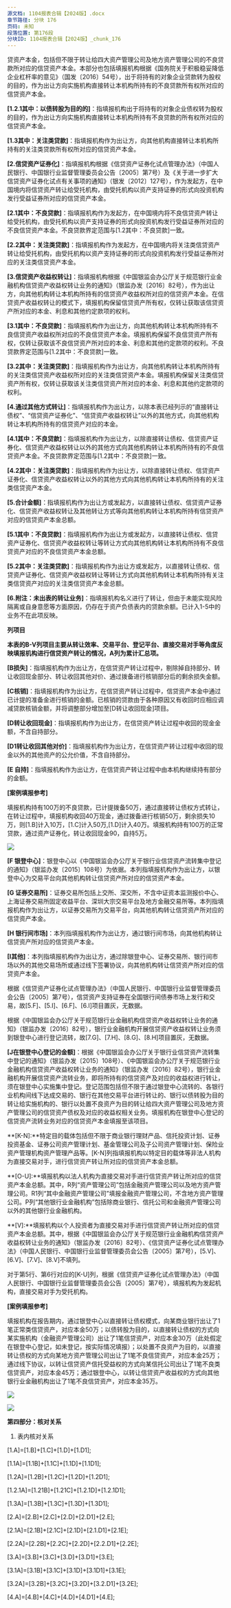 ```yaml
---
源文档: 1104报表合辑【2024版】.docx
章节路径: 分块 176
页码: 未知
段落位置: 第176段
分块ID: 1104报表合辑【2024版】_chunk_176
---
```


贷资产本金，包括但不限于转让给四大资产管理公司及地方资产管理公司的不良贷款所对应的信贷资产本金。本部分也包括填报机构根据《国务院关于积极稳妥降低企业杠杆率的意见》（国发〔2016〕54号），出于将持有的对象企业贷款转为股权的目的，作为出让方向实施机构直接转让本机构所持有的不良贷款所有权所对应的信贷资产本金。

**[1.2.1其中：以债转股为目的的]**：指填报机构出于将持有的对象企业债权转为股权的目的，作为出让方向实施机构直接转让本机构所持有不良贷款的所有权所对应的信贷资产本金。

**[1.3其中：关注类贷款]**：指填报机构作为出让方，向其他机构直接转让本机构所持有的关注类贷款所有权所对应的信贷资产本金。

**[2.信贷资产证券化]**：指填报机构根据《信贷资产证券化试点管理办法》（中国人民银行、中国银行业监督管理委员会公告〔2005〕第7号）及《关于进一步扩大信贷资产证券化试点有关事项的通知》（银发〔2012〕127号），作为发起方，在中国境内将信贷资产转让给受托机构，由受托机构以资产支持证券的形式向投资机构发行受益证券所对应的信贷资产本金。

**[2.1其中：不良贷款]**：指填报机构作为发起方，在中国境内将不良信贷资产转让给受托机构，由受托机构以资产支持证券的形式向投资机构发行受益证券所对应的不良信贷资产本金。不良贷款界定范围与[1.2其中：不良贷款]一致。

**[2.2其中：关注类贷款]**：指填报机构作为发起方，在中国境内将关注类信贷资产转让给受托机构，由受托机构以资产支持证券的形式向投资机构发行受益证券所对应的关注类信贷资产本金。

**[3.信贷资产收益权转让]**：指填报机构根据《中国银监会办公厅关于规范银行业金融机构信贷资产收益权转让业务的通知》（银监办发〔2016〕82号），作为出让方，向其他机构转让本机构所持有的信贷资产收益权所对应的信贷资产本金。在信贷资产收益权转让的模式下，填报机构保留信贷资产所有权，仅转让获取该信贷资产所对应的本金、利息和其他约定款项的权利。

**[3.1其中：不良贷款]**：指填报机构作为出让方，向其他机构转让本机构所持有不良信贷资产收益权所对应的不良信贷资产本金。填报机构保留不良信贷资产所有权，仅转让获取该不良信贷资产所对应的本金、利息和其他约定款项的权利。不良贷款界定范围与[1.2其中：不良贷款]一致。

**[3.2其中：关注类贷款]**：指填报机构作为出让方，向其他机构转让本机构所持有的关注类信贷资产收益权所对应的关注类信贷资产本金。填报机构保留关注类信贷资产所有权，仅转让获取该关注类信贷资产所对应的本金、利息和其他约定款项的权利。

**[4.通过其他方式转让]**：指填报机构作为出让方，以除本表已经列示的“直接转让债权”、“信贷资产证券化”、“信贷资产收益权转让”以外的其他方式，向其他机构转让本机构所持有的信贷资产对应的本金。

**[4.1其中：不良贷款]**：指填报机构作为出让方，以除直接转让债权、信贷资产证券化、信贷资产收益权转让以外的其他方式向其他机构转让本机构所持有的不良信贷资产本金。不良贷款界定范围与[1.2其中：不良贷款]一致。

**[4.2其中：关注类贷款]**：指填报机构作为出让方，以除直接转让债权、信贷资产证券化、信贷资产收益权转让以外的其他方式向其他机构转让本机构所持有的关注类信贷资产本金。

**[5.合计金额]**：指填报机构作为出让方或发起方，以直接转让债权、信贷资产证券化、信贷资产收益权转让及其他转让方式等向其他机构转让本机构所持有信贷资产对应的信贷资产本金总额。

**[5.1其中：不良贷款]**：指填报机构作为出让方或发起方，以直接转让债权、信贷资产证券化、信贷资产收益权转让等转让方式向其他机构转让本机构所持有不良信贷资产对应的不良信贷资产本金总额。

**[5.2其中：关注类贷款]**：指填报机构作为出让方或发起方，以直接转让债权、信贷资产证券化、信贷资产收益权转让等转让方式向其他机构转让本机构所持有关注类信贷资产对应的关注类信贷资产本金总额。

**[6.附注：未出表的转让业务]**：指填报机构名义进行了转让，但由于未能实现风险隔离或自身意愿等方面原因，仍存在于资产负债表内的贷款余额。已计入1-5中的业务不在此项反映。

**列项目**

**本表的B-V列项目主要从转让效率、交易平台、登记平台、直接交易对手等角度反映填报机构进行信贷资产转让的情况，A列为累计汇总项。**

**[B损失]**：指填报机构作为出让方，在信贷资产转让过程中，剔除掉自持部分、转让收回现金部分、转让收回其他对价、通过拨备进行核销部分后的剩余损失金额。

**[C核销]**：指填报机构作为出让方，在信贷资产转让过程中，信贷资产本金中通过已计提的准备金进行核销的金额。已核销的贷款由于各种原因又有收回时应相应调减贷款核销金额，并将调整部分增加至[D转让收回现金]项目。

**[D转让收回现金]**：指填报机构作为出让方，在信贷资产转让过程中收回的现金金额，不含自持部分。

**[D1转让收回其他对价]**：指填报机构作为出让方，在信贷资产转让过程中收回的现金以外的其他资产的公允价值，不含自持部分。

**[E 自持]**：指填报机构作为出让方，在信贷资产转让过程中由本机构继续持有部分的金额。

**[案例填报参考]**

填报机构持有100万的不良贷款，已计提拨备50万，通过直接转让债权方式转让，在转让过程中，填报机构收回40万现金，通过拨备进行核销50万，剩余损失10万，则[1.B]计入10万，[1.C]计入50万,[1.D]计入40万。填报机构持有100万的正常贷款，通过资产证券化，转让收回现金90，自持5万。

![](data:image/png;base64...)

**[F 银登中心]**：银登中心以《中国银监会办公厅关于银行业信贷资产流转集中登记的通知》（银监办发〔2015〕108号）为依据。本列指填报机构作为出让方，以银登中心为交易平台向其他机构转让信贷资产所对应的信贷资产本金。

**[G 证券交易所]**：证券交易所包括上交所、深交所，不含中证资本监测报价中心、上海证券交易所固定收益平台、深圳大宗交易平台及地方金融交易所等。本列指填报机构作为出让方，以证券交易所为交易平台，向其他机构转让信贷资产所对应的信贷资产本金。

**[H 银行间市场]**：本列指填报机构作为出让方，通过银行间市场，向其他机构转让信贷资产所对应的信贷资产本金。

**[I其他]**：本列指填报机构作为出让方，通过除银登中心、证券交易所、银行间市场以外的其他交易场所或通过线下签署协议，向其他机构转让信贷资产所对应的信贷资产本金。

根据《信贷资产证券化试点管理办法》（中国人民银行、中国银行业监督管理委员会公告〔2005〕第7号），信贷资产支持证券在全国银行间债券市场上发行和交易，故[5.F]、[5.I]、[6.F]、[6.I]项目置灰，无数据。

根据《中国银监会办公厅关于规范银行业金融机构信贷资产收益权转让业务的通知》（银监办发〔2016〕82号），银行业金融机构开展信贷资产收益权转让业务须到银登中心进行登记流转，故[7.G]、[7.H]、[8.G]、[8.H]项目置灰，无数据。

**[J在银登中心登记的金额]**：根据《中国银监会办公厅关于银行业信贷资产流转集中登记的通知》（银监办发〔2015〕108号）、《中国银监会办公厅关于规范银行业金融机构信贷资产收益权转让业务的通知》（银监办发〔2016〕82号），银行业金融机构开展信贷资产流转业务，即将所持有的信贷资产及对应的收益权进行转让，须在银登中心实施集中登记。登记范围包括但不限于通过银登中心流转的、各银行业机构间线下达成交易的、银行在其他交易平台进行转让的、银行以债转股为目的转让给实施机构的、银行以处置不良资产为目的转让给四大资产管理公司及地方资产管理公司的信贷资产债权及对应的收益权相关业务。填报机构在银登中心登记的信贷资产流转业务对应的信贷资产本金填报至该项目。

**[K-N]:**特定目的载体包括但不限于商业银行理财产品、信托投资计划、证券投资基金、证券公司资产管理计划、基金管理公司及子公司资产管理计划、保险业资产管理机构资产管理产品等。[K-N]列指填报机构以特定目的载体等非法人机构为直接交易对手，进行信贷资产转让所对应的信贷资产本金总额。

**[O-U]:**填报机构以法人机构为直接交易对手进行信贷资产转让所对应的信贷资产本金总额。其中，R列“资产管理公司”包括金融资产管理公司以及地方资产管理公司。R1列“其中金融资产管理公司”填报金融资产管理公司，不含地方资产管理公司。P列“其他银行业金融机构”包括除商业银行、信托公司和金融资产管理公司以外的其他银行业金融机构。

**[V]:**填报机构以个人投资者为直接交易对手进行信贷资产转让所对应的信贷资产本金总额。其中，根据《中国银监会办公厅关于规范银行业金融机构信贷资产收益权转让业务的通知》（银监办发〔2016〕82号）、《信贷资产证券化试点管理办法》（中国人民银行、中国银行业监督管理委员会公告〔2005〕第7号），[5.V]、[6.V]、[7.V]、[8.V]不填列。

对于第5行、第6行对应的[K-U]列，根据《信贷资产证券化试点管理办法》（中国人民银行、中国银行业监督管理委员会公告〔2005〕第7号），填报机构为发起机构，直接交易对手为受托机构。

**[案例填报参考]**

填报机构在报告期内，通过银登中心以直接转让债权模式，向某商业银行出让了1笔正常类信贷资产，对应本金50万；以债转股为目的，以直接转让债权的方式向某实施机构（金融资产管理公司）出让了1笔信贷资产，对应本金30万（此处假定在银登中心登记，如未登记，按实际情况填报）；以处置不良资产为目的，以直接转让债权的方式向某地方资产管理公司出让了1笔不良信贷资产，对应本金25万；通过线下协议，以转让信贷资产信托受益权的方式向某信托公司出让了1笔不良类信贷资产，对应本金45万；通过银登中心，以转让信贷资产收益权的方式向其他银行业金融机构出让了1笔不良信贷资产，对应本金35万。

![](data:image/png;base64...)

![](data:image/x-wmf;base64...)

**第四部分：核对关系**

1. 表内核对关系

[1.A]=[1.B]+[1.C]+[1.D]+[1.D1];

[1.1A]=[1.1B]+[1.1C]+[1.1D]+[1.1D1];

[1.2A]=[1.2B]+[1.2C]+[1.2D]+[1.2D1];

[1.2.1A]=[1.21B]+[1.21C]+[1.2.1D]+[1.2.1D1];

[1.3A]=[1.3B]+[1.3C]+[1.3D]+[1.3D1];

[2.A]=[2.B]+[2.C]+[2.D]+[2.D1]+[2.E];

[2.1A]=[2.1B]+[2.1C]+[2.1D]+[2.1.D1]+[2.1E];

[2.2A]=[2.2B]+[2.2C]+[2.2D]+[2.2.D1]+[2.2E];

[3.A]=[3.B]+[3.C]+[3.D]+[3.D1]+[3.E];

[3.1A]=[3.1B]+[3.1C]+[3.1D]+[3.1D1]+[3.1E];

[3.2A]=[3.2B]+[3.2C]+[3.2D]+[3.2.D1]+[3.2E];

[4.A]=[4.B]+[4.C]+[4.D]+[4.D1]+[4.E];